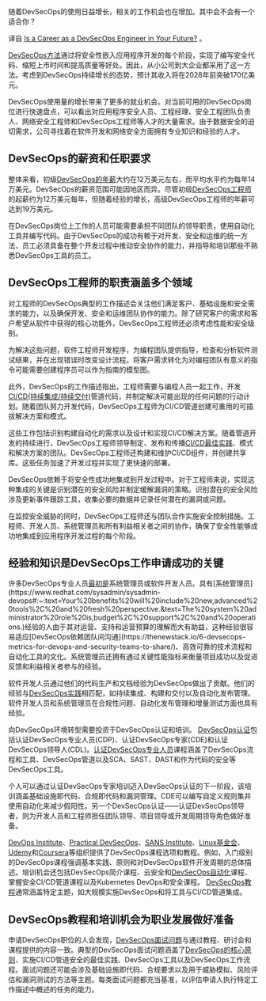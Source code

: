 <!--
# 未来你会成为一名DevSecOps工程师吗？
https://cdn.thenewstack.io/media/2023/10/9f735773-office-620817_1280-1024x680.jpg
Feature image by Firmbee from Pixabay.
 -->

随着DevSecOps的使用日益增长，相关的工作机会也在增加。其中会不会有一个适合你？

译自 [Is a Career as a DevSecOps Engineer in Your Future?](https://thenewstack.io/is-a-career-as-a-devsecops-engineer-in-your-future/) 。

[DevSecOps方法](https://thenewstack.io/what-is-devsecops/)通过将安全性嵌入应用程序开发的每个阶段，实现了编写安全代码、缩短上市时间和提高质量等好处。因此，从小公司到大企业都采用了这一方法。考虑到DevSecOps持续增长的态势，预计其收入将在2028年前突破170亿美元。

DevSecOps使用量的增长带来了更多的就业机会。对当前可用的DevSecOps岗位进行快速盘点，可以看出对应用程序安全人员、工程经理、安全工程团队负责人、网络安全工程师和DevSecOps工程师等人才的大量需求。由于数据安全的迫切需求，公司寻找着在软件开发和网络安全方面拥有专业知识和经验的人才。

## DevSecOps的薪资和任职要求

整体来看，初级[DevSecOps的年薪](https://www.talent.com/salary?job=devsecops)大约在12万美元左右，而平均水平约为每年14万美元。DevSecOps的薪资范围可能因地区而异。尽管初级[DevSecOps工程师](https://www.glassdoor.com/Salaries/devsecops-engineer-salary-SRCH_KO0,18.htm)的起薪约为12万美元每年，但随着经验的增长，高级DevSecOps工程师的年薪可达到19万美元。

在DevSecOps岗位上工作的人员可能需要承担不同团队的领导职责，使用自动化工具并编写代码。由于DevSecOps的成功有赖于对开发、安全和运维的统一方法，员工必须具备在整个开发过程中推动安全协作的能力，并指导和培训那些不熟悉DevSecOps工具的员工。

## DevSecOps工程师的职责涵盖多个领域

对工程师的DevSecOps典型的工作描述会关注他们满足客户、基础设施和安全需求的能力，以及确保开发、安全和运维团队协作的能力。除了研究客户的需求和客户希望从软件中获得的核心功能外，DevSecOps工程师还必须考虑性能和安全级别。

为解决这些问题，软件工程师开发程序，为编程团队提供指导，检查和分析软件测试结果，并在出现错误时改变设计流程。将客户需求转化为对编程团队有意义的指令可能需要创建程序员可以作为指南的模型图。

此外，DevSecOps的工作描述指出，工程师需要与编程人员一起工作，开发[CI/CD(持续集成/持续交付)](https://thenewstack.io/ci-cd/)管道代码，并制定解决可能出现的任何问题的行动计划。随着团队努力开发代码，DevSecOps工程师为CI/CD管道创建可重用的可插拔解决方案和模式。

这些工作包括识别构建自动化的需求以及设计和实现CI/CD解决方案。随着管道开发的持续进行，DevSecOps工程师领导制定、发布和传播[CI/CD最佳实践](https://thenewstack.io/four-best-practices-to-drive-successful-adoption-of-ci-cd/)、模式和解决方案的团队。DevSecOps工程师还构建和维护CI/CD组件，并创建共享库。这些任务加速了开发过程并实现了更快速的部署。

DevSecOps依赖于将安全性成功地集成到开发过程中。对于工程师来说，实现这种集成的关键是识别潜在的安全风险并制定缓解漏洞的策略。识别潜在的安全风险涉及更新事件跟踪工具，收集必要的数据并记录任何潜在的漏洞或问题。

在监控安全威胁的同时，DevSecOps工程师还与团队合作实施安全控制措施。工程师、开发人员、系统管理员和所有利益相关者之间的协作，确保了安全性能够成功地集成到应用程序开发过程的每个阶段。

## 经验和知识是DevSecOps工作申请成功的关键

许多DevSecOps专业人员[最初是](https://www.practical-devsecops.com/devsecops-engineer/#:~:text=DevSecOps%20engineers%20are%20responsible%20for%20various%20tasks%2C%20including%3A,Implementing%20security%20controls.)系统管理员或软件开发人员。具有[系统管理员](https://www.redhat.com/sysadmin/sysadmin-devops#:~:text=Your%20benefits%20will%20include%20new,advanced%20tools%2C%20and%20fresh%20perspective.&text=The%20system%20administrator%20role%20is,budget%2C%20support%2C%20and%20operations.)经验的人由于其对运营、支持和运营预算的理解而大有助益，这种经验很容易适应[DevSecOps依赖团队间沟通](https://thenewstack.io/6-devsecops-metrics-for-devops-and-security-teams-to-share/)、高效可靠的技术流程和自动化工具的文化。系统管理员还拥有通过关键性能指标来衡量项目成功以及促进反馈和利益相关者参与的经验。

软件开发人员通过他们的代码生产和文档经验为DevSecOps做出了贡献。他们的经验与[DevSecOps实践](https://thenewstack.io/devsecops-implementation-best-practices/)相匹配，如持续集成、构建和交付以及自动化发布管理。软件开发人员和系统管理员在合规性问题、自动化发布管理和增量测试方面也具有经验。

向DevSecOps环境转型需要投资于DevSecOps认证和培训。 [DevSecOps认证](https://www.invensislearning.com/blog/top-devsecops-certifications/)包括认证DevSecOps专业人员(CDP)、认证DevSecOps专家(CDE)和认证DevSecOps领导人(CDL)。[认证DevSecOps专业人员](https://www.practical-devsecops.com/certified-devsecops-professional/)课程涵盖了DevSecOps流程和工具、DevSecOps管道以及SCA、SAST、DAST和作为代码的安全等DevSecOps工具。

个人可以通过认证DevSecOps专家培训迈入DevSecOps认证的下一阶段，该培训涵盖基础设施即代码、合规即代码和漏洞管理。CDE可以编写自定义规则集并使用自动化来减少假阳性。另一个DevSecOps认证——认证DevSecOps领导者，则为开发人员和工程师担任团队领导、项目领导或开发周期领导角色做好准备。

[DevOps Institute](https://www.devopsinstitute.com/certifications/devsecops-foundation/)、[Practical DevSecOps](https://www.practical-devsecops.com/devsecops-engineer/)、[SANS Institute](https://www.sans.org/cyber-security-courses/cloud-security-devsecops-automation/)、[Linux基金会](https://www.sans.org/cyber-security-courses/cloud-security-devsecops-automation/)、[Udemy](https://www.coursera.org/learn/introduction-to-devsecops)和[Coursera](https://www.coursera.org/learn/introduction-to-devsecops)等组织提供了DevSecOps课程选项和教程。例如，入门级别的DevSecOps课程强调基本实践、原则和对DevSecOps软件开发周期的总体描述。培训机会还包括DevSecOps简介课程、云安全和[DevSecOps自动化](https://thenewstack.io/devsecops-security-automation-in-enterprise-devops/)课程、掌握安全CI/CD管道课程以及Kubernetes DevOps和安全课程。 [DevSecOps教程](https://www.atlassian.com/devops/security-tutorials)通常涵盖特定主题，如大规模实施DevSecOps和将工具与CI/CD管道集成。

## DevSecOps教程和培训机会为职业发展做好准备

申请DevSecOps职位的人会发现，[DevSecOps面试问题](https://www.practical-devsecops.com/devsecops-interview-questions/)与通过教程、研讨会和课程提供的内容一致。典型的DevSecOps面试问题涵盖了[DevSecOps的核心原则](https://thenewstack.io/5-security-principles-to-guide-your-devsecops-journey/)、实施CI/CD管道安全的最佳实践、DevSecOps工具以及DevSecOps工作流程。面试问题还可能会涉及基础设施即代码、合规要求以及用于威胁模拟、风险评估和漏洞测试的方法等主题。每类面试问题都充当基准，以评估申请人执行特定工作描述中概述的任务的能力。

